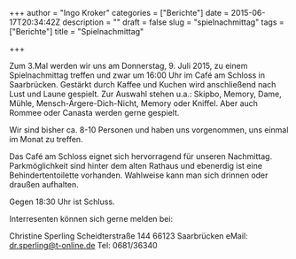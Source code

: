 +++
author = "Ingo Kroker"
categories = ["Berichte"]
date = 2015-06-17T20:34:42Z
description = ""
draft = false
slug = "spielnachmittag"
tags = ["Berichte"]
title = "Spielnachmittag"

+++


Zum 3.Mal werden wir uns am Donnerstag, 9. Juli 2015, zu einem Spielnachmittag treffen und zwar um 16:00 Uhr im Café am Schloss in Saarbrücken. Gestärkt durch Kaffee und Kuchen wird anschließend nach Lust und Laune gespielt. Zur Auswahl stehen u.a.: Skipbo, Memory, Dame, Mühle, Mensch-Ärgere-Dich-Nicht, Memory oder Kniffel. Aber auch Rommee oder Canasta werden gerne gespielt.

Wir sind bisher ca. 8-10 Personen und haben uns vorgenommen, uns einmal im Monat zu treffen.

Das Café am Schloss eignet sich hervorragend für unseren Nachmittag. Parkmöglichkeit sind hinter dem alten Rathaus und ebenerdig ist eine Behindertentoilette vorhanden. Wahlweise kann man sich drinnen oder draußen aufhalten.

Gegen 18:30 Uhr ist Schluss.

Interresenten können sich gerne melden bei:

Christine Sperling
Scheidterstraße 144
66123 Saarbrücken
eMail: dr.sperling@t-online.de
Tel: 0681/36340